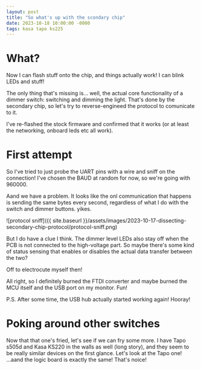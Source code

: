 ```yaml
---
layout: post
title: "So what's up with the scondary chip"
date: 2023-10-18 10:00:00 -0000
tags: kasa tapo ks225
---
```


# What?

Now I can flash stuff onto the chip, and things actually work! I can blink LEDs and stuff!

The only thing that's missing is... well, the actual core functionality of a dimmer switch: switching and dimming the light. That's done by the secondary chip, so let's try to reverse-engineed the protocol to comunicate to it.

I've re-flashed the stock firmware and confirmed that it works (or at least the networking, onboard leds etc all work).

# First attempt

So I've tried to just probe the UART pins with a wire and sniff on the connection! I've chosen the BAUD at random for now, so we're going with 960000.

Aand we have a problem. It looks like the onl communication that happens is sending the same bytes every second, regardless of what I do with the switch and dimmer buttons. yikes.

![protocol sniff]({{ site.baseurl }}/assets/images/2023-10-17-dissecting-secondary-chip-protocol/protocol-sniff.png)

But I do have a clue I think. The dimmer level LEDs also stay off when the PCB is not connected to the high-voltage part. So maybe there's some kind of status sensing that enables or disables the actual data transfer between the two?

Off to electrocute myself then!

All right, so I definitely burned the FTDI converter and maybe burned the MCU itself and the USB port on my monitor. Fun!


P.S. After some time, the USB hub actually started working again! Hooray!

# Poking around other switches

Now that that one's fried, let's see if we can fry some more. I have Tapo s505d and Kasa KS220 in the walls as well (long story), and they seem to be really similar devices on the first glance. Let's look at the Tapo one!
...aand the logic board is exactly the same! That's noice!

